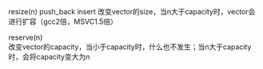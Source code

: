 resize(n)    push_back    insert
改变vector的size，当n大于capacity时，vector会进行扩容（gcc2倍，MSVC1.5倍）


reserve(n)   
改变vector的capacity，当小于capacity时，什么也不发生；当n大于capacity时，会将capacity变大为n
